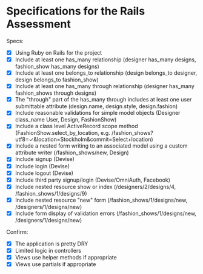 # Specifications for the Rails Assessment

Specs:
- [x] Using Ruby on Rails for the project
- [x] Include at least one has_many relationship (designer has_many designs, fashion_show has_many designs)
- [x] Include at least one belongs_to relationship (design belongs_to designer, design belongs_to fashion_show)
- [x] Include at least one has_many through relationship (designer has_many fashion_shows through designs)
- [x] The "through" part of the has_many through includes at least one user submittable attribute (design.name, design.style, design.fashion)
- [x] Include reasonable validations for simple model objects (Designer class_name User, Design, FashionShow)
- [x] Include a class level ActiveRecord scope method (FashionShow.select_by_location, e.g. /fashion_shows?utf8=✓&location=Stockholm&commit=Select+location)
- [x] Include a nested form writing to an associated model using a custom attribute writer (/fashion_shows/new, Design)
- [x] Include signup (Devise)
- [x] Include login (Devise)
- [x] Include logout (Devise)
- [x] Include third party signup/login (Devise/OmniAuth, Facebook)
- [x] Include nested resource show or index (/designers/2/designs/4, /fashion_shows/1/designs/9)
- [x] Include nested resource "new" form (/fashion_shows/1/designs/new, /designers/1/designs/new)
- [x] Include form display of validation errors (/fashion_shows/1/designs/new, /designers/1/designs/new)

Confirm:
- [x] The application is pretty DRY
- [x] Limited logic in controllers
- [x] Views use helper methods if appropriate
- [x] Views use partials if appropriate
